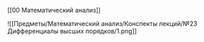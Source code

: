 [[00 Математический анализ]]

![[Предметы/Математический анализ/Конспекты лекций/№23 Дифференциалы высших порядков/1.png]]